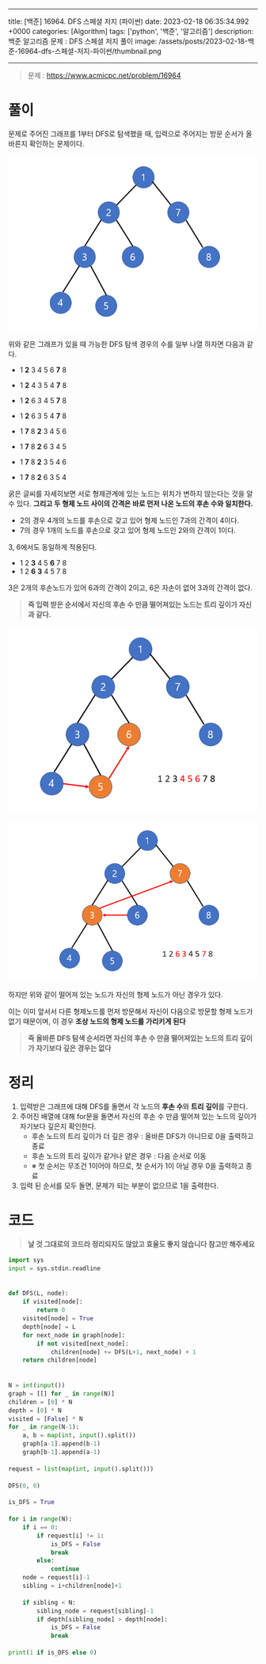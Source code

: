 

---
title: [백준] 16964. DFS 스페셜 저지 (파이썬)
date: 2023-02-18 06:35:34.992 +0000
categories: [Algorithm]
tags: ['python', '백준', '알고리즘']
description: 백준 알고리즘 문제 : DFS 스페셜 저지 풀이
image: /assets/posts/2023-02-18-백준-16964-dfs-스페셜-저지-파이썬/thumbnail.png

---

> 문제 : https://www.acmicpc.net/problem/16964

# 풀이

문제로 주어진 그래프를 1부터 DFS로 탐색했을 때, 입력으로 주어지는 방문 순서가 올바른지 확인하는 문제이다.

![img](/assets/posts/2023-02-18-백준-16964-dfs-스페셜-저지-파이썬/img0.png)

위와 같은 그래프가 있을 때 가능한 DFS 탐색 경우의 수를 일부 나열 하자면 다음과 같다.

- 1 **2** 3 4 5 6 **7** 8
- 1 **2** 4 3 5 4 **7** 8
- 1 **2** 6 3 4 5 **7** 8
- 1 **2** 6 3 5 4 **7** 8


- 1 **7** 8 **2** 3 4 5 6
- 1 **7** 8 **2** 6 3 4 5
- 1 **7** 8 **2** 3 5 4 6
- 1 **7** 8 **2** 6 3 5 4

굵은 글씨를 자세히보면 서로 형제관계에 있는 노드는 위치가 변하지 않는다는 것을 알 수 있다.
**그리고 두 형제 노드 사이의 간격은 바로 먼저 나온 노드의 후손 수와 일치한다.**
- 2의 경우 4개의 노드를 후손으로 갖고 있어 형제 노드인 7과의 간격이 4이다.
- 7의 경우 1개의 노드를 후손으로 갖고 있어 형제 노드인 2와의 간격이 1이다.

3, 6에서도 동일하게 적용된다.

- 1 2 **3** 4 5 **6** 7 8
- 1 2 **6** **3** 4 5 7 8

3은 2개의 후손노드가 있어 6과의 간격이 2이고, 6은 자손이 없어 3과의 간격이 없다.

> **즉 입력 받은 순서에서 자신의 후손 수 만큼 떨어져있는 노드는 트리 깊이가 자신과 같다.**

![img](/assets/posts/2023-02-18-백준-16964-dfs-스페셜-저지-파이썬/img1.png)


![img](/assets/posts/2023-02-18-백준-16964-dfs-스페셜-저지-파이썬/img2.png)


하지만 위와 같이 떨어져 있는 노드가 자신의 형제 노드가 아닌 경우가 있다.

이는 이미 앞서서 다른 형제노드를 먼저 방문해서 자신이 다음으로 방문할 형제 노드가 없기 때문이며, 이 경우 **조상 노드의 형제 노드를 가리키게 된다**

> **즉 올바른 DFS 탐색 순서라면 자신의 후손 수 만큼 떨어져있는 노드의 트리 깊이가 자기보다 깊은 경우는 없다**

# 정리

1. 입력받은 그래프에 대해 DFS를 돌면서 각 노드의 **후손 수**와 **트리 깊이**를 구한다.
2. 주어진 배열에 대해 for문을 돌면서 자신의 후손 수 만큼 떨어져 있는 노드의 깊이가 자기보다 깊은지 확인한다.
	- 후손 노드의 트리 깊이가 더 깊은 경우 : 올바른 DFS가 아니므로 0을 출력하고 종료
    - 후손 노드의 트리 깊이가 같거나 얕은 경우 : 다음 순서로 이동
    - ※  첫 순서는 무조건 1이어야 하므로, 첫 순서가 1이 아닐 경우 0을 출력하고 종료
3. 입력 된 순서를 모두 돌면, 문제가 되는 부분이 없으므로 1을 출력한다.

# 코드

> **날 것 그대로의 코드라 정리되지도 않았고 효율도 좋지 않습니다 참고만 해주세요**

```python
import sys
input = sys.stdin.readline


def DFS(L, node):
    if visited[node]:
        return 0
    visited[node] = True
    depth[node] = L
    for next_node in graph[node]:
        if not visited[next_node]:
            children[node] += DFS(L+1, next_node) + 1
    return children[node]


N = int(input())
graph = [[] for _ in range(N)]
children = [0] * N
depth = [0] * N
visited = [False] * N
for _ in range(N-1):
    a, b = map(int, input().split())
    graph[a-1].append(b-1)
    graph[b-1].append(a-1)

request = list(map(int, input().split()))

DFS(0, 0)

is_DFS = True

for i in range(N):
    if i == 0:
        if request[i] != 1:
            is_DFS = False
            break
        else:
            continue
    node = request[i]-1
    sibling = i+children[node]+1

    if sibling < N:
        sibling_node = request[sibling]-1
        if depth[sibling_node] > depth[node]:
            is_DFS = False
            break

print(1 if is_DFS else 0)
```

        